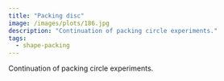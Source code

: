 ```yaml
---
title: "Packing disc"
image: /images/plots/186.jpg
description: "Continuation of packing circle experiments."
tags:
  - shape-packing
---
```


Continuation of packing circle experiments.
